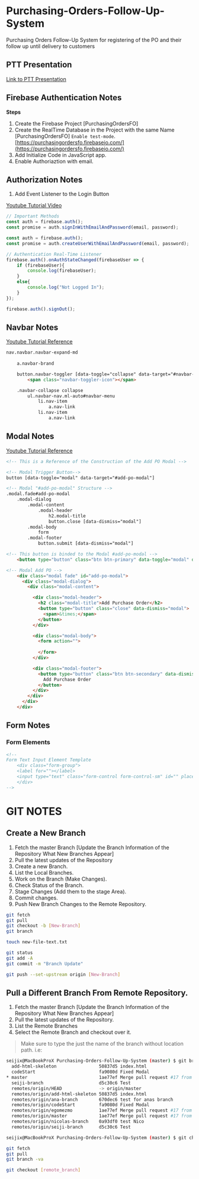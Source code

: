 # Purchasing-Orders-Follow-Up-System
Purchasing Orders Follow-Up System for registering of the PO and their follow up until delivery to customers

## PTT Presentation
[Link to PTT Presentation](https://docs.google.com/presentation/d/1tLMjteb4qp60cTpJ9WEAurfOwgx-qxMX1uiCRd6iFpY/edit)


## Firebase Authentication Notes
**Steps**

1. Create the Firebase Project [PurchasingOrdersFO]
2. Create the RealTime Database in the Project with the same Name [PurchasingOrdersFO] `Enable test-mode`. [https://purchasingordersfo.firebaseio.com/](https://purchasingordersfo.firebaseio.com/)
3. Add Initialize Code in JavaScript app.
4. Enable Authoriaztion with email.

## Authorization Notes
1. Add Event Listener to the Login Button

[Youtube Tutorial Video](https://youtu.be/-OKrloDzGpU)

```javascript
// Important Methods
const auth = firebase.auth();
const promise = auth.signInWithEmailAndPassword(email, password);

const auth = firebase.auth();
const promise = auth.createUserWithEmailAndPassword(email, password);

// Authentication Real-Time Listener
firebase.auth().onAuthStateChanged(firebaseUser => {
    if (firebaseUser){
        console.log(firebaseUser);
    }
    else{
        console.log("Not Logged In");
    }
});

firebase.auth().signOut();

```

## Navbar Notes
[Youtube Tutorial Reference](https://youtu.be/23bpce-5s8I)

``` html
nav.navbar.navbar-expand-md
    
    a.navbar-brand

    button.navbar-toggler [data-toggle="collapse" data-target="#navbar-menu"]
        <span class="navbar-toggler-icon"></span>

    .navbar-collapse collapse
        ul.navbar-nav.ml-auto#navbar-menu
            li.nav-item
                a.nav-link
            li.nav-item
                a.nav-link

```

## Modal Notes

[Youtube Tutorial Reference](https://www.youtube.com/watch?v=N3RK2dZpQXs&t=743s)

```html
<!-- This is a Reference of the Construction of the Add PO Modal -->

<!-- Modal Trigger Button-->
button [data-toggle="modal" data-target="#add-po-modal"]

<!-- Modal "#add-po-modal" Structure -->
.modal.fade#add-po-modal
    .modal-dialog
        .modal-content
            .modal-header
                h2.modal-title
                button.close [data-dismiss="modal"]
        .modal-body
            form
        .modal-footer
            button.submit [data-dismiss="modal"]
```

``` html
<!-- This button is binded to the Modal #add-po-modal -->
    <button type="button" class="btn btn-primary" data-toggle="modal" data-target="#add-po-modal">Add PO</button>

<!-- Modal Add PO -->
    <div class="modal fade" id="add-po-modal">
      <div class="modal-dialog">
        <div class="modal-content">

          <div class="modal-header">
            <h2 class="modal-title">Add Purchase Order</h2>
            <button type="button" class="close" data-dismiss="modal">
              <span>&times;</span>
            </button>
          </div>

          <div class="modal-body">
            <form action="">
              
            </form>
          </div>

          <div class="modal-footer">
            <button type="button" class="btn btn-secondary" data-dismiss="modal">
              Add Purchase Order
            </button>
          </div>
        </div>
      </div>
    </div>
```

## Form Notes
### Form Elements
```html
<!--
Form Text Input Element Template
    <div class="form-group">
    <label for=""></label>
    <input type="text" class="form-control form-control-sm" id="" placeholder="">
    </div>
-->
```

# GIT NOTES
## Create a New Branch
1. Fetch the master Branch [Update the Branch Information of the Repository What New Branches Appear]
2. Pull the latest updates of the Repository
3. Create a new Branch.
4. List the Local Branches.
5. Work on the Branch (Make Changes).
6. Check Status of the Branch.
7. Stage Changes (Add them to the stage Area).
8. Commit changes.
9. Push New Branch Changes to the Remote Repository.


```bash
git fetch
git pull
git checkout -b [New-Branch]
git branch

touch new-file-text.txt

git status
git add -A
git commit -m "Branch Update"

git push --set-upstream origin [New-Branch]
```

## Pull a Different Branch From Remote Repository.
1. Fetch the master Branch [Update the Branch Information of the Repository What New Branches Appear]
2. Pull the latest updates of the Repository.
3. List the Remote Branches
4. Select the Remote Branch and checkout over it.

> Make sure to type the just the name of the branch without location path.
> i.e:
```bash
seijix@MacBookProX Purchasing-Orders-Follow-Up-System (master) $ git branch -va
  add-html-skeleton                50837d5 index.html
  codeStart                        fa9080d Fixed Modal
* master                           1ae77ef Merge pull request #17 from nicolaskennof/codeStart
  seiji-branch                     d5c30c6 Test
  remotes/origin/HEAD              -> origin/master
  remotes/origin/add-html-skeleton 50837d5 index.html
  remotes/origin/ana-branch        670dec6 test for anas branch
  remotes/origin/codeStart         fa9080d Fixed Modal
  remotes/origin/egomezmo          1ae77ef Merge pull request #17 from nicolaskennof/codeStart
  remotes/origin/master            1ae77ef Merge pull request #17 from nicolaskennof/codeStart
  remotes/origin/nicolas-branch    0a93df0 test Nico
  remotes/origin/seiji-branch      d5c30c6 Test

seijix@MacBookProX Purchasing-Orders-Follow-Up-System (master) $ git checkout nicolas-branch
```

```bash
git fetch
git pull
git branch -va

git checkout [remote_branch]

```